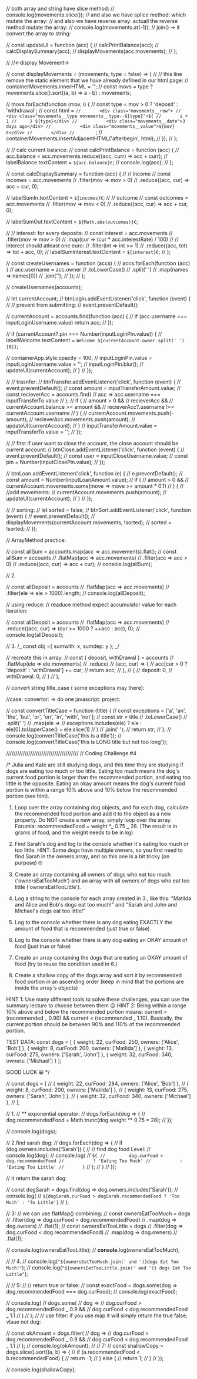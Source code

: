 // both array and string have slice method:
// console.log(movements.slice());
// and also we have splice method: which mutate the array:
// and also we have reverse array: actuall the reverse method mutate the array:
// console.log(movements.at(-1));
// join() -> it convert the array to string:

// const updateUI = function (acc) {
// calcPrintBalance(acc);
// calcDisplaySummary(acc);
// displayMovements(acc.movements);
// };

// //<-display Movement->

// const displayMovements = (movements, type = false) => {
// // this line remove the static element that we have already defined in our html page:
// containerMovements.innerHTML = '';
// const movs = type ? movements.slice().sort((a, b) => a - b) : movements;

// movs.forEach(function (mov, i) {
// const type = mov > 0 ? 'deposit' : 'withdrawal';
// const html = `//       <div class="movements__row">
//           <div class="movements__type movements__type--${type}">${
//       i + 1
//     } ${type}</div>
//           <div class="movements__date">3 days ago</div>
//           <div class="movements__value">${mov}€</div>
//       </div>
//        `;
// containerMovements.insertAdjacentHTML('afterbegin', html);
// });
// };

// // calc current balance:
// const calcPrintBalance = function (acc) {
// acc.balance = acc.movements.reduce((acc, curr) => acc + curr);
// labelBalance.textContent = `${acc.balance}€`;
// console.log(acc);
// };

// const calcDisplaySummary = function (acc) {
// // income
// const incomes = acc.movements
// .filter(mov => mov > 0)
// .reduce((acc, cur) => acc + cur, 0);

// labelSumIn.textContent = `${incomes}€`;
// // outcome
// const outcomes = acc.movements
// .filter(mov => mov < 0)
// .reduce((acc, cur) => acc + cur, 0);

// labelSumOut.textContent = `${Math.abs(outcomes)}€`;

// // interest: for every deposits:
// const interest = acc.movements
// .filter(mov => mov > 0)
// .map(cur => (cur \* acc.interestRate) / 100)
// // interest should atleast one euro:
// .filter(int => int >= 1)
// .reduce((acc, tot) => tot + acc, 0);
// labelSumInterest.textContent = `${interest}€`;
// };

// const createUsernames = function (accs) {
// accs.forEach(function (acc) {
// acc.username = acc.owner
// .toLowerCase()
// .split(' ')
// .map(names => names[0])
// .join('');
// });
// };

// createUsernames(accounts);

// let currentAccount;
// btnLogin.addEventListener('click', function (event) {
// // prevent from submitting:
// event.preventDefault();

// currentAccount = accounts.find(function (acc) {
// if (acc.username === inputLoginUsername.value) return acc;
// });

// if (currentAccount?.pin === Number(inputLoginPin.value)) {
// labelWelcome.textContent = `Welcome ${currentAccount.owner.split(' ')[0]}`;

// containerApp.style.opacity = 100;
// inputLoginPin.value = inputLoginUsername.value = '';
// inputLoginPin.blur();
// updateUI(currentAccount);
// }
// });

// // trasnfer:
// btnTransfer.addEventListener('click', function (event) {
// event.preventDefault();
// const amount = inputTransferAmount.value;
// const recieverAcc = accounts.find(
// acc => acc.username === inputTransferTo.value
// );
// if (
// amount > 0 &&
// recieverAcc &&
// currentAccount.balance >= amount &&
// recieverAcc?.username !== currentAccount.username
// ) {
// currentAccount.movements.push(-amount);
// recieverAcc.movements.push(amount);
// updateUI(currentAccount);
// }
// inputTransferAmount.value = inputTransferTo.value = '';
// });

// // first if user want to close the account, the close account should be current account:
// btnClose.addEventListener('click', function (event) {
// event.preventDefault();
// const user = inputCloseUsername.value;
// const pin = Number(inputClosePin.value);
// });

// btnLoan.addEventListener('click', function (e) {
// e.preventDefault();
// const amount = Number(inputLoanAmount.value);
// if (
// amount > 0 &&
// currentAccount.movements.some(move => move >= amount \* 0.1)
// ) {
// //add movements:
// currentAccount.movements.push(amount);
// updateUI(currentAccount);
// }
// });

// // sorting:
// let sorted = false;
// btnSort.addEventListener('click', function (event) {
// event.preventDefault();
// displayMovements(currentAccount.movements, !sorted);
// sorted = !sorted;
// });

// ArrayMethod practice:

// const allSum = accounts.map(acc => acc.movements).flat();
// const allSum = accounts
// .flatMap(acc => acc.movements)
// .filter(acc => acc > 0)
// .reduce((acc, cur) => acc + cur);
// console.log(allSum);

// 2.

// const allDeposit = accounts
// .flatMap(acc => acc.movements)
// .filter(ele => ele > 1000).length;
// console.log(allDeposit);

// using reduce:
// readuce method expect accumulator value for each iteration:

// const allDeopsit = accounts
// .flatMap(acc => acc.movements)
// .reduce((acc, cur) => (cur >= 1000 ? ++acc : acc), 0);
// console.log(allDeopsit);

// 3.
/_
const obj ={
sumwith: x,
sumdep: y
};
_/

// recreate this in array:
// const { deposit, withDrawal } = accounts
// .flatMap(ele => ele.movements)
// .reduce(
// (acc, cur) => {
// acc[cur > 0 ? 'deposit' : 'withDrawal'] += cur;
// return acc;
// },
// {
// deposit: 0,
// withDrawal: 0,
// }
// );

// convert string title_case ( some exceptions may there):

//case: convertor: => do one javascript: project:

// const convertTitleCase = function (title) {
// const exceptions = ['a', 'an', 'the', 'but', 'or', 'on', 'in', 'with', 'not'];
// const str = title
// .toLowerCase()
// .split(' ')
// .map(ele =>
// exceptions.includes(ele) ? ele : ele[0].toUpperCase() + ele.slice(1)
// )
// .join(' ');
// return str;
// };
// console.log(convertTitleCase('this is a title'));
// console.log(convertTitleCase('this is LONG title but not too long'));

///////////////////////////////////////
// Coding Challenge #4

/\*
Julia and Kate are still studying dogs, and this time they are studying if dogs are eating too much or too little.
Eating too much means the dog's current food portion is larger than the recommended portion, and eating too little is the opposite.
Eating an okay amount means the dog's current food portion is within a range 10% above and 10% below the recommended portion (see hint).

1. Loop over the array containing dog objects, and for each dog, calculate the recommended food portion and add it to the object as a new property.
   Do NOT create a new array, simply loop over the array. Forumla: recommendedFood = weight \*_ 0.75 _ 28. (The result is in grams of food, and the weight needs to be in kg)

2. Find Sarah's dog and log to the console whether it's eating too much or too little. HINT: Some dogs have multiple owners, so you first need to find Sarah in the owners array, and so this one is a bit tricky (on purpose) 🤓

3. Create an array containing all owners of dogs who eat too much ('ownersEatTooMuch') and an array with all owners of dogs who eat too little ('ownersEatTooLittle').

4. Log a string to the console for each array created in 3., like this: "Matilda and Alice and Bob's dogs eat too much!" and "Sarah and John and Michael's dogs eat too little!"

5. Log to the console whether there is any dog eating EXACTLY the amount of food that is recommended (just true or false)

6. Log to the console whether there is any dog eating an OKAY amount of food (just true or false)

7. Create an array containing the dogs that are eating an OKAY amount of food (try to reuse the condition used in 6.)
8. Create a shallow copy of the dogs array and sort it by recommended food portion in an ascending order (keep in mind that the portions are inside the array's objects)

HINT 1: Use many different tools to solve these challenges, you can use the summary lecture to choose between them 😉
HINT 2: Being within a range 10% above and below the recommended portion means: current > (recommended _ 0.90) && current < (recommended _ 1.10). Basically, the current portion should be between 90% and 110% of the recommended portion.

TEST DATA:
const dogs = [
{ weight: 22, curFood: 250, owners: ['Alice', 'Bob'] },
{ weight: 8, curFood: 200, owners: ['Matilda'] },
{ weight: 13, curFood: 275, owners: ['Sarah', 'John'] },
{ weight: 32, curFood: 340, owners: ['Michael'] }
];

GOOD LUCK 😀
\*/

// const dogs = [
// { weight: 22, curFood: 284, owners: ['Alice', 'Bob'] },
// { weight: 8, curFood: 200, owners: ['Matilda'] },
// { weight: 13, curFood: 275, owners: ['Sarah', 'John'] },
// { weight: 32, curFood: 340, owners: ['Michael'] },
// ];

// 1.
// ** exponential operator:
// dogs.forEach(dog => {
// dog.recommendedFood = Math.trunc(dog.weight ** 0.75 \* 28);
// });

// console.log(dogs);

// 2.find sarah dog:
// dogs.forEach(dog => {
// if (dog.owners.includes('Sarah')) {
// // find dog food Level:
// console.log(dog);
// console.log(
// `${
//         dog.curFood > dog.recommendedFood
//           ? 'Eating Too Much'
//           : 'Eating Too Little'
//       }`
// );
// }
// });

// it return the sarah dog:

// const dogSarah = dogs.find(dog => dog.owners.includes('Sarah'));
// console.log(
// `${dogSarah.curFood > dogSarah.recommendedFood ? 'Too Much' : 'To Little'}`
// );

// 3:
// we can use flatMap() combining:
// const ownersEatTooMuch = dogs
// .filter(dog => dog.curFood > dog.recommendedFood)
// .map(dog => dog.owners)
// .flat(1);
// const ownersEatTooLittle = dogs
// .filter(dog => dog.curFood < dog.recommendedFood)
// .map(dog => dog.owners)
// .flat(1);

// console.log(ownersEatTooLittle);
// **console**.log(ownersEatTooMuch);

// // 4.
// console.log(`"${ownersEatTooMuch.join(' and ')}dogs Eat Too Much!"`);
// console.log(`"${ownersEatTooLittle.join(' and ')} dogs Eat Too Little"`);

// // 5:
// // return true or false:
// const exactFood = dogs.some(dog => dog.recommendedFood === dog.curFood);
// console.log(exactFood);

// console.log(
// dogs.some(
// dog =>
// dog.curFood > dog.recommendedFood _ 0.9 &&
// dog.curFood < dog.recommendedFood _ 1.1
// )
// );
// // use filter: if you use map it will simply return the true false; vlaue not dog:

// const okAmount = dogs.filter(
// dog =>
// dog.curFood > dog.recommendedFood _ 0.9 &&
// dog.curFood < dog.recommendedFood _ 1.1
// );
// console.log(okAmount);
// // 7:
// const shallowCopy = dogs.slice().sort((a, b) => {
// if (a.recommendedFood < b.recommendedFood) {
// return -1;
// } else {
// return 1;
// }
// });

// console.log(shallowCopy);
